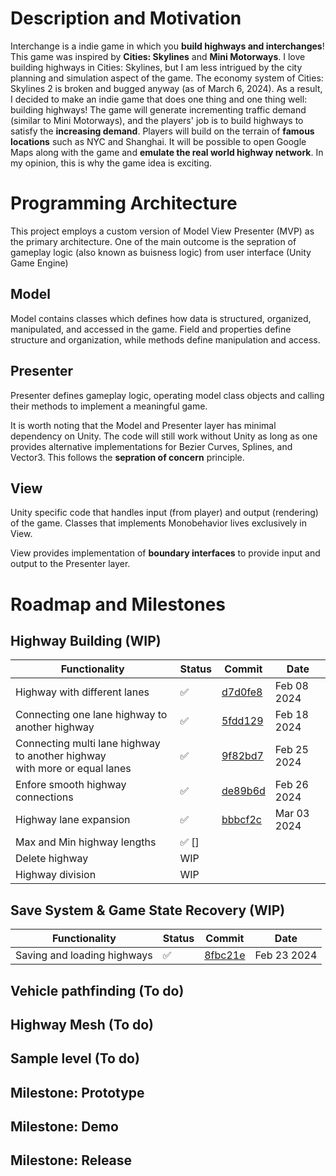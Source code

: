 # Description and Motivation
Interchange is a indie game in which you **build highways and interchanges**! This game was inspired by **Cities: Skylines** and **Mini Motorways**. I love building highways in Cities: Skylines, but I am less intrigued by the city planning and simulation aspect of the game. The economy system of Cities: Skylines 2 is broken and bugged anyway (as of March 6, 2024). As a result, I decided to make an indie game that does one thing and one thing well: building highways! The game will generate incrementing traffic demand (similar to Mini Motorways), and the players' job is to build highways to satisfy the **increasing demand**. Players will build on the terrain of **famous locations** such as NYC and Shanghai. It will be possible to open Google Maps along with the game and **emulate the real world highway network**. In my opinion, this is why the game idea is exciting.

# Programming Architecture
This project employs a custom version of Model View Presenter (MVP) as the primary architecture. One of the main outcome is the sepration of gameplay logic (also known as buisness logic) from user interface (Unity Game Engine)

## Model
Model contains classes which defines how data is structured, organized, manipulated, and accessed in the game. Field and properties define structure and organization, while methods define manipulation and access.

## Presenter
Presenter defines gameplay logic, operating model class objects and calling their methods to implement a meaningful game.

It is worth noting that the Model and Presenter layer has minimal dependency on Unity. The code will still work without Unity as long as one provides alternative implementations for Bezier Curves, Splines, and Vector3. This follows the **sepration of concern** principle.

## View
Unity specific code that handles input (from player) and output (rendering) of the game. Classes that implements Monobehavior lives exclusively in View.

View provides implementation of **boundary interfaces** to provide input and output to the Presenter layer.

# Roadmap and Milestones
## Highway Building (WIP)

Functionality  | Status    | Commit | Date
-------------  | ------------- | ------ | -----
Highway with different lanes |✅| [d7d0fe8](https://github.com/JohnnyDingYQ/Interchange/commit/d7d0fe8b6d440a1d1ee73389656a59b13a8f3878) | Feb 08 2024
Connecting one lane highway to another highway | ✅ | [5fdd129](https://github.com/JohnnyDingYQ/Interchange/commit/5fdd129beea3df90c4ff2bc53a3f2ccbeae1736c) | Feb 18 2024
Connecting multi lane highway to another highway <br> with more or equal lanes | ✅ | [9f82bd7](https://github.com/JohnnyDingYQ/Interchange/commit/9f82bd7e4b01982f32a4749ebb24edd74ea92d4c) | Feb 25 2024
Enfore smooth highway connections | ✅ | [de89b6d](https://github.com/JohnnyDingYQ/Interchange/commit/de89b6ddcc8bebc2b23774c62e6e19739ea8e9cf) | Feb 26 2024
Highway lane expansion | ✅ | [bbbcf2c](https://github.com/JohnnyDingYQ/Interchange/commit/bbbcf2cf8037e79f3738ed81f23d5bb28946dd2f) | Mar 03 2024
Max and Min highway lengths | ✅  []
Delete highway | WIP
Highway division | WIP


## Save System & Game State Recovery (WIP)

Functionality  | Status    | Commit | Date
-------------  | ------------- | ------ | -----
Saving and loading highways |✅| [8fbc21e](https://github.com/JohnnyDingYQ/Interchange/commit/8fbc21ecaf96daacaffb463fc29b4b7a56e030ce) | Feb 23 2024

## Vehicle pathfinding (To do)
## Highway Mesh (To do)
## Sample level (To do)
## Milestone: Prototype
## Milestone: Demo
## Milestone: Release
